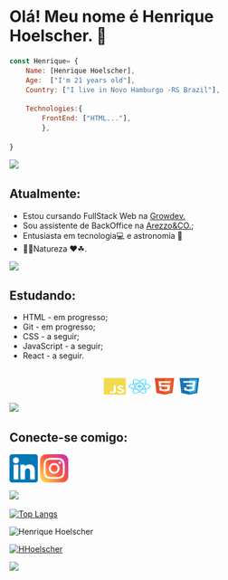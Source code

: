 # Olá! Meu nome é Henrique Hoelscher. 👋 

```javascript
const Henrique= {
    Name: [Henrique Hoelscher],
    Age:  ["I'm 21 years old"],
    Country: ["I live in Novo Hamburgo -RS Brazil"],
   
    Technologies:{
        FrontEnd: ["HTML..."],
        },

}
```
<img src="https://user-images.githubusercontent.com/73097560/115834477-dbab4500-a447-11eb-908a-139a6edaec5c.gif"></a>

## Atualmente: <br>
- Estou cursando FullStack Web na <a href="https://www.growdev.com.br/">Growdev.</a> <br>
- Sou assistente de BackOffice na <a href="https://www.arezzo.com.br/">Arezzo&CO.</a>; <br>
- Entusiasta em tecnologia💻 e astronomia 🚀
- 🌱🌲Natureza ❤☘.

<img src="https://user-images.githubusercontent.com/73097560/115834477-dbab4500-a447-11eb-908a-139a6edaec5c.gif"></a>

<!--Tecnologias-->
## Estudando:
- HTML - em progresso;
- Git - em progresso;
- CSS - a seguir;
- JavaScript - a seguir;
- React - a seguir.


<div align="center" style="display: inline_block"><br>
        <img align="center" alt="Js" height="30" width="40" src="https://github.com/HHoelscher/HHoelscher/blob/main/images/javascript-plain.svg" target= "blanq">
        <img align="center" alt="React" height="30" width="40" src="https://github.com/HHoelscher/HHoelscher/blob/main/images/react-original.svg">
        <img align="center" alt="HTML" height="30" width="40" src="https://github.com/HHoelscher/HHoelscher/blob/main/images/html5-original.svg">
        <img align="center" alt="CSS" height="30" width="40" src="https://github.com/HHoelscher/HHoelscher/blob/main/images/css3-original.svg">
       </div>
<!--Tecnologias-->


<img src="https://user-images.githubusercontent.com/73097560/115834477-dbab4500-a447-11eb-908a-139a6edaec5c.gif"></a>


<!--Redes sociais-->
## Conecte-se comigo: <br>
<a href="https://www.linkedin.com/in/henrique-hoelscher-9392ba1a4/">
<img src="https://github.com/HHoelscher/HHoelscher/blob/main/images/linkedin.png" alt="Linkedin" width="50px" align="center"></a>
<a href="https://www.instagram.com/hhoelscher_/" target="_blank">
<img src="https://github.com/HHoelscher/HHoelscher/blob/main/images/instagram.png" alt="Instagram" width="50px" align="center"></a>
<!--Redes sociais-->

<img src="https://user-images.githubusercontent.com/73097560/115834477-dbab4500-a447-11eb-908a-139a6edaec5c.gif"></a>

<!--Contadores-->
[![Top Langs](https://github-readme-stats.vercel.app/api/top-langs/?username=HHoelscher&layout=compact)](https://github.com/HHoelscher/github-readme-stats)

<p align="left"> <img src="https://komarev.com/ghpvc/?username=HHoelscher&label=Profile%20views&color=373aff&style=flat" alt="Henrique Hoelscher"/> </p>

[![HHoelscher](https://img.shields.io/github/followers/hhoelscher?style=social)]([LINK-DO-SEU-GITHUB](https://github.com/HHoelscher))

<!--Contadores-->

<img src="https://user-images.githubusercontent.com/73097560/115834477-dbab4500-a447-11eb-908a-139a6edaec5c.gif"></a>
